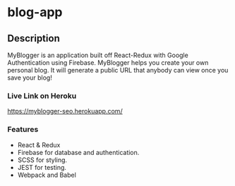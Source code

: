 # blog-app

## Description
MyBlogger is an application built off React-Redux with Google Authentication using Firebase. MyBlogger helps you create your own personal blog. It will generate a public URL that anybody can view once you save your blog! 

### Live Link on Heroku
https://myblogger-seo.herokuapp.com/

### Features
- React & Redux
- Firebase for database and authentication.
- SCSS for styling.
- JEST for testing.
- Webpack and Babel
